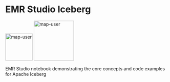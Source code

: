 # EMR Studio Iceberg

<img width="85" alt="map-user" src="https://img.shields.io/badge/views-343-green"> <img width="125" alt="map-user" src="https://img.shields.io/badge/unique visits-142-green">

EMR Studio notebook demonstrating the core concepts and code examples for Apache Iceberg
